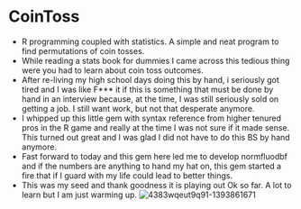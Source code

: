 # CoinToss
- R programming coupled with statistics. A simple and neat program to find permutations of coin tosses.
- While reading a stats book for dummies I came across this tedious thing were you had to learn about coin toss outcomes.
- After re-living my high school days doing this by hand, i seriously got tired and I was like F*** it if this is something that must be done by hand in an interview because, at the time, I was still seriously sold on getting a job. I still want work, but not that desperate anymore.
- I whipped up this little gem with syntax reference from higher tenured pros in the R game and really at the time I was not sure if it made sense. This turned out great and I was glad I did not have to do this BS by hand anymore.
- Fast forward to today and this gem here led me to develop normfluodbf and if the numbers are anything to hand my hat on, this gem started a fire that if I guard with my life could lead to better things.
- This was my seed and thank goodness it is playing out Ok so far. A lot to learn but I am just warming up.
![4383wqeut9q91-1393861671](https://github.com/AlphaPrime7/CoinToss/assets/98990077/a7bcf862-1181-474a-8bce-92d37d203261)


